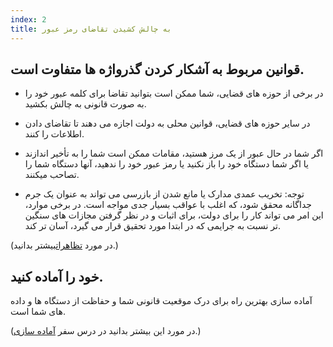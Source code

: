 ```yaml
---
index: 2
title: به چالش کشیدن تقاضای رمز عبور
---
```

## قوانین مربوط به آشکار کردن گذرواژه ها متفاوت است.

* در برخی از حوزه های قضایی، شما ممکن است بتوانید تقاضا برای کلمه عبور خود را به صورت قانونی به چالش بکشید.

* در سایر حوزه های قضایی، قوانین محلی به دولت اجازه می دهند تا تقاضای دادن اطلاعات را کنند.

* اگر شما در حال عبور از یک مرز هستید، مقامات ممکن است شما را به تأخیر اندازند یا اگر شما دستگاه خود را باز نکنید یا رمز عبور خود را ندهید، آنها دستگاه شما را تصاحب میکنند.

* توجه: تخریب عمدی مدارک یا مانع شدن از بازرسی می تواند به عنوان یک جرم جداگانه محقق شود، که اغلب با عواقب بسیار جدی مواجه است. در برخی موارد، این امر می تواند کار را برای دولت، برای اثبات و در نظر گرفتن مجازات های سنگین تر نسبت به جرایمی که در ابتدا مورد تحقیق قرار می گیرد، آسان تر کند.

(در مورد [تظاهرات](umbrella://work/protests/advanced)بیشتر بدانید.)

## خود را آماده کنید.

آماده سازی بهترین راه برای درک موقعیت قانونی شما و حفاظت از دستگاه ها و داده های شما است.

(در مورد این بیشتر بدانید در درس سفر [آماده سازی](umbrella://travel/preparation).)